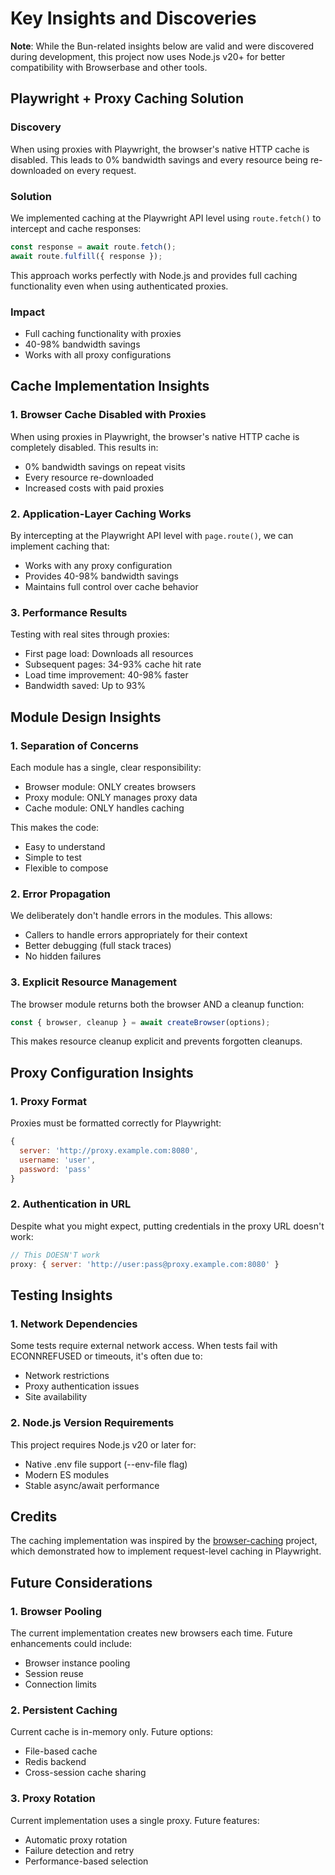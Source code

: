 # Key Insights and Discoveries

**Note**: While the Bun-related insights below are valid and were discovered during development, this project now uses Node.js v20+ for better compatibility with Browserbase and other tools.

## Playwright + Proxy Caching Solution

### Discovery
When using proxies with Playwright, the browser's native HTTP cache is disabled. This leads to 0% bandwidth savings and every resource being re-downloaded on every request.

### Solution
We implemented caching at the Playwright API level using `route.fetch()` to intercept and cache responses:

```javascript
const response = await route.fetch();
await route.fulfill({ response });
```

This approach works perfectly with Node.js and provides full caching functionality even when using authenticated proxies.

### Impact
- Full caching functionality with proxies
- 40-98% bandwidth savings
- Works with all proxy configurations

## Cache Implementation Insights

### 1. Browser Cache Disabled with Proxies
When using proxies in Playwright, the browser's native HTTP cache is completely disabled. This results in:
- 0% bandwidth savings on repeat visits
- Every resource re-downloaded
- Increased costs with paid proxies

### 2. Application-Layer Caching Works
By intercepting at the Playwright API level with `page.route()`, we can implement caching that:
- Works with any proxy configuration
- Provides 40-98% bandwidth savings
- Maintains full control over cache behavior

### 3. Performance Results
Testing with real sites through proxies:
- First page load: Downloads all resources
- Subsequent pages: 34-93% cache hit rate
- Load time improvement: 40-98% faster
- Bandwidth saved: Up to 93%

## Module Design Insights

### 1. Separation of Concerns
Each module has a single, clear responsibility:
- Browser module: ONLY creates browsers
- Proxy module: ONLY manages proxy data
- Cache module: ONLY handles caching

This makes the code:
- Easy to understand
- Simple to test
- Flexible to compose

### 2. Error Propagation
We deliberately don't handle errors in the modules. This allows:
- Callers to handle errors appropriately for their context
- Better debugging (full stack traces)
- No hidden failures

### 3. Explicit Resource Management
The browser module returns both the browser AND a cleanup function:
```javascript
const { browser, cleanup } = await createBrowser(options);
```
This makes resource cleanup explicit and prevents forgotten cleanups.

## Proxy Configuration Insights

### 1. Proxy Format
Proxies must be formatted correctly for Playwright:
```javascript
{
  server: 'http://proxy.example.com:8080',
  username: 'user',
  password: 'pass'
}
```

### 2. Authentication in URL
Despite what you might expect, putting credentials in the proxy URL doesn't work:
```javascript
// This DOESN'T work
proxy: { server: 'http://user:pass@proxy.example.com:8080' }
```

## Testing Insights

### 1. Network Dependencies
Some tests require external network access. When tests fail with ECONNREFUSED or timeouts, it's often due to:
- Network restrictions
- Proxy authentication issues
- Site availability

### 2. Node.js Version Requirements
This project requires Node.js v20 or later for:
- Native .env file support (--env-file flag)
- Modern ES modules
- Stable async/await performance

## Credits

The caching implementation was inspired by the [browser-caching](https://github.com/mushstyle/browser-caching) project, which demonstrated how to implement request-level caching in Playwright.

## Future Considerations

### 1. Browser Pooling
The current implementation creates new browsers each time. Future enhancements could include:
- Browser instance pooling
- Session reuse
- Connection limits

### 2. Persistent Caching
Current cache is in-memory only. Future options:
- File-based cache
- Redis backend
- Cross-session cache sharing

### 3. Proxy Rotation
Current implementation uses a single proxy. Future features:
- Automatic proxy rotation
- Failure detection and retry
- Performance-based selection